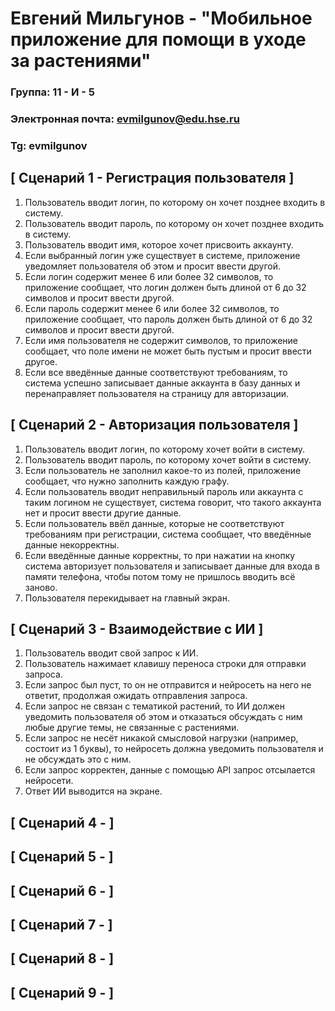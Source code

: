 # Евгений Мильгунов - "Мобильное приложение для помощи в уходе за растениями"

### Группа: 11 - И - 5
### Электронная почта: evmilgunov@edu.hse.ru
### Tg: evmilgunov


## [ Сценарий 1 - Регистрация пользователя ]

1. Пользователь вводит логин, по которому он хочет позднее входить в систему.
2. Пользователь вводит пароль, по которому он хочет позднее входить в систему.
3. Пользователь вводит имя, которое хочет присвоить аккаунту.
4. Если выбранный логин уже существует в системе, приложение уведомляет пользователя об этом и просит ввести другой.
5. Если логин содержит менее 6 или более 32 символов, то приложение сообщает, что логин должен быть длиной от 6 до 32 символов и просит ввести другой.
6. Если пароль содержит менее 6 или более 32 символов, то приложение сообщает, что пароль должен быть длиной от 6 до 32 символов и просит ввести другой.
7. Если имя пользователя не содержит символов, то приложение сообщает, что поле имени не может быть пустым и просит ввести другое.
8. Если все введённые данные соответствуют требованиям, то система успешно записывает данные аккаунта в базу данных и перенаправляет пользователя на страницу для авторизации.

## [ Сценарий 2 - Авторизация пользователя ]

1. Пользователь вводит логин, по которому хочет войти в систему.
2. Пользователь вводит пароль, по которому хочет войти в систему.
3. Если пользователь не заполнил какое-то из полей, приложение сообщает, что нужно заполнить каждую графу.
4. Если пользователь вводит неправильный пароль или аккаунта с таким логином не существует, система говорит, что такого аккаунта нет и просит ввести другие данные.
5. Если пользователь ввёл данные, которые не соответствуют требованиям при регистрации, система сообщает, что введённые данные некорректны.
7. Если введённые данные корректны, то при нажатии на кнопку система авторизует пользователя и записывает данные для входа в памяти телефона, чтобы потом тому не пришлось вводить всё заново.
8. Пользователя перекидывает на главный экран.

## [ Сценарий 3 - Взаимодействие с ИИ ]

1. Пользователь вводит свой запрос к ИИ.
2. Пользователь нажимает клавишу переноса строки для отправки запроса.
3. Если запрос был пуст, то он не отправится и нейросеть на него не ответит, продолжая ожидать отправления запроса.
4. Если запрос не связан с тематикой растений, то ИИ должен уведомить пользователя об этом и отказаться обсуждать с ним любые другие темы, не связанные с растениями.
5. Если запрос не несёт никакой смысловой нагрузки (например, состоит из 1 буквы), то нейросеть должна уведомить пользователя и не обсуждать это с ним.
6. Если запрос корректен, данные с помощью API запрос отсылается нейросети.
7. Ответ ИИ выводится на экране.

## [ Сценарий 4 -  ]



## [ Сценарий 5 -  ]



## [ Сценарий 6 -  ]



## [ Сценарий 7 -  ]



## [ Сценарий 8 -  ]



## [ Сценарий 9 -  ]



